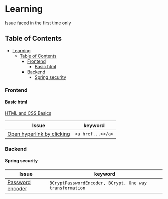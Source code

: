 # Learning
Issue faced in the first time only 
## Table of Contents

- [Learning](#learning)
  - [Table of Contents](#table-of-contents)
    - [Frontend](#frontend)
      - [Basic html](#basic-html)
    - [Backend](#backend)
      - [Spring security](#spring-security)

### Frontend

#### Basic html

[HTML and CSS Basics](https//www3.ntu.edu.sg/home/ehchua/programming/webprogramming/HTML_CSS_Basics.html)

| Issue                                                                      | keyword           |
| -------------------------------------------------------------------------- | ----------------- |
| [Open hyperlink by clicking](Frontend/BasicHtml/tagsUsage.html#anchor-tag) | `<a href...></a>` |


### Backend
#### Spring security

| Issue                                                                | keyword                                                  |
| -------------------------------------------------------------------- | -------------------------------------------------------- |
| [Password encoder](Java\Spring_boot\springSecurityPasswordhash.html) | `BCryptPasswordEncoder, BCrypt, One way transformation ` |